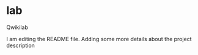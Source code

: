 # lab
Qwikilab

I am editing the README file. Adding some more details about the project description
